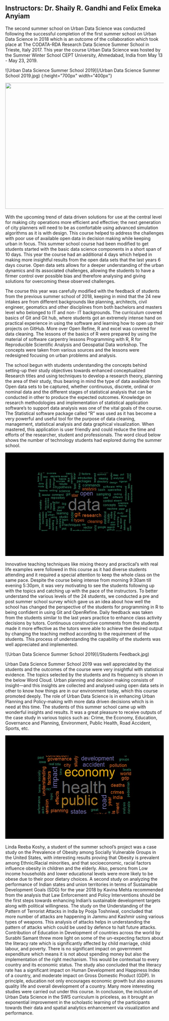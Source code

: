 ## Instructors: Dr. Shaily R. Gandhi and Felix Emeka Anyiam 


The second summer school on Urban Data Science was conducted following the successful completion of the first summer school on Urban Data Science in 2018 which is an outcome of the collaboration which took place at The CODATA-RDA Research Data Science Summer School in Trieste, Italy 2017. This year the course Urban Data Science was hosted by the Summer Winter School CEPT University, Ahmedabad, India from May 13 - May 23, 2019.

![Urban Data Science Summer School 2019](/Urban Data Science Summer School 2019.jpg) {:height="700px" width="400px"}

<img src="Urban Data Science Summer School 2019.jpg" width="600" height="400">

With the upcoming trend of data driven solutions for use at the central level for making city operations more efficient and effective; the next generation of city planners will need to be as comfortable using advanced simulation algorithms as it is with design. This course helped to address the challenges with poor use of available open data in decision making while keeping urban in focus. This summer school course had been modified to get students started with the basic data science components in a short span of 10 days. This year the course had an additional 4 days which helped in making more insightful results from the open data sets that the last years 6 days course. Open data sets allows for a deeper understanding of the urban dynamics and its associated challenges, allowing the students to have a firmer control over possible bias and therefore analysing and giving solutions for overcoming these observed challenges.

The course this year was carefully modified with the feedback of students from the previous summer school of 2018, keeping in mind that the 24 new intakes are from different backgrounds like planning, architects, civil engineer, geomatics and other disciplines from both bachelors and masters level who belonged to IT and non- IT backgrounds. The curriculum covered basics of Git and Git hub, where students got an extremely intense hand on practical experience in using the software and learning how to open up their projects on GitHub. More over Open Refine, R and excel was covered for data cleaning. The lessons of the basics of R were prepared by using the material of software carpentry lessons Programming with R, R for Reproducible Scientific Analysis and Geospatial Data workshop. The concepts were taken from various sources and the lessons were redesigned focusing on urban problems and analysis. 

The school begun with students understanding the concepts behind setting-up their study objectives towards enhanced conceptualized Research titles and using techniques to develop a research theory, planning the area of their study, thus bearing in mind the type of data available from Open data sets to be captured, whether continuous, discrete, ordinal or nominal data and the different stages of statistical analysis that can be conducted in other to produce the expected outcomes. Knowledge on research methodologies and implementation of statistical application software’s to support data analysis was one of the vital goals of the course. The Statistical software package called “R” was used as it has become a very powerful and useful tool for the purpose of data cleaning, management, statistical analysis and data graphical visualization. When mastered, this application is user friendly and could reduce the time and efforts of the researcher, student and professionals. The word cloud below shows the number of technology students had explored during the summer school. 
 
![Urban Data Science Summer School 2019](/StudentWordCloud.jpg)

Innovative teaching techniques like mixing theory and practical’s with real life examples were followed in this course as it had diverse students attending and it required a special attention to keep the whole class on the same pace. Despite the course being intense from morning 9:30am till evening 5:30pm, it was very motivating to see the students following up with the topics and catching up with the pace of the instructors. To better understand the various levels of the 24 students, we conducted a pre and post summer school survey which gave us an idea about how well the school has changed the perspective of the students for programming in R to being confident in using Git and OpenRefine. Daily feedback was taken from the students similar to the last years practice to enhance class activity decisions by tutors. Continuous constructive comments from the students made it more effective as the tutors were able to achieve the desired output by changing the teaching method according to the requirement of the students. This process of understanding the capability of the students was well appreciated and implemented.

![Urban Data Science Summer School 2019](/Students Feedback.jpg)
 
Urban Data Science Summer School 2019 was well appreciated by the students and the outcomes of the course were very insightful with statistical evidence. The topics selected by the students and its frequency is shown in the below Word Cloud. Urban planning and decision making consists of insight—and this insights are collected and analysed using open data sets in other to know how things are in our environment today, which this course promoted deeply. The role of Urban Data Science is in enhancing Urban Planning and Policy-making with more data driven decisions which is in need at this time. The students of this summer school came up with wonderful insights and results. It was a great pleasure to receive outputs of the case study in various topics such as: Crime, the Economy, Education, Governance and Planning, Environment, Public Health, Road Accident, Sports, etc. 
 
 ![Urban Data Science Summer School 2019](/TopicWordCloud.jpg)
 
Linda Reeba Koshy, a student of the summer school’s project was a case study on the Prevalence of Obesity among Socially Vulnerable Groups in the United States, with interesting results proving that Obesity is prevalent among Ethnic/Racial minorities, and that socioeconomic, racial factors influence obesity in children and the elderly. Also, persons from Low income households and lower educational levels were more likely to be obese due to their poor dietary choices. A second study on analyzing the performance of Indian states and union territories in terms of Sustainable Development Goals (SDG) for the year 2018 by Kavina Mehta recommended from the analysis that Law Enforcement and Policy Interventions should be the first steps towards enhancing Indian’s sustainable development targets along with political willingness. The study on the Understanding of the Pattern of Terrorist Attacks in India by Pooja Toshniwal, concluded that more number of attacks are happening in Jammu and Kashmir using various types of weapons. This analysis of attacks helps in understanding the pattern of attacks which could be used by defence to halt future attacks. Contribution of Education in Development of countries across the world by Surabhi Samant threw more light on some of the un-expecting factors about the literacy rate which is significantly affected by child marriage, child labour, and poverty. There is no significant impact on government expenditure which means it is not about spending money but also the implementation of the right mechanism. This would be contextual to every country and its economic status. The study also concluded that the literacy rate has a significant impact on Human Development and Happiness Index of a country, and moderate impact on Gross Domestic Product (GDP). In principle, education not only encourages economic growth but also assures quality life and overall development of a country. Many more interesting studies were carried out under this course. In conclusion, the inclusion of Urban Data Science in the SWS curriculum is priceless, as it brought an exponential improvement in the scholastic learning of the participants towards their data and spatial analytics enhancement via visualization and performance.

